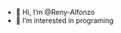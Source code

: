 - 👋 Hi, I’m @Reny-Alfonzo
- 👀 I’m interested in programing


<!---
Reny-Alfonzo/Reny-Alfonzo is a ✨ special ✨ repository because its `README.md` (this file) appears on your GitHub profile.
You can click the Preview link to take a look at your changes.
--->
